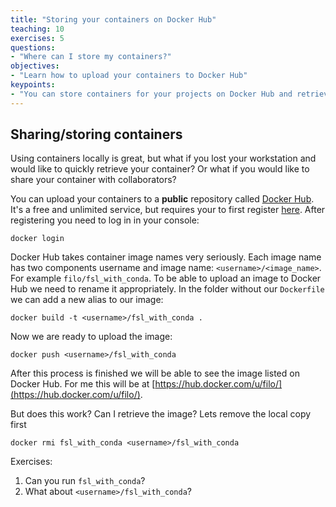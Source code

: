 ```yaml
---
title: "Storing your containers on Docker Hub"
teaching: 10
exercises: 5
questions:
- "Where can I store my containers?"
objectives:
- "Learn how to upload your containers to Docker Hub"
keypoints:
- "You can store containers for your projects on Docker Hub and retrieve them at any time."
---
```


## Sharing/storing containers

Using containers locally is great, but what if you lost your workstation and would like to
quickly retrieve your container? Or what if you would like to share your container with collaborators?

You can upload your containers to a **public** repository called [Docker Hub](https://hub.docker.com).
It's a free and unlimited service, but requires your to first register [here](https://hub.docker.com/).
After registering you need to log in in your console:

```
docker login
```

Docker Hub takes container image names very seriously. Each image name has two components
username and image name: `<username>/<image_name>`. For example `filo/fsl_with_conda`.
To be able to upload an image to Docker Hub we need to rename it appropriately. In the folder without
our `Dockerfile` we can add a new alias to our image:

```
docker build -t <username>/fsl_with_conda .
```

Now we are ready to upload the image:

```
docker push <username>/fsl_with_conda
```

After this process is finished we will be able to see the image listed on Docker Hub. For me
this will be at [https://hub.docker.com/u/filo/](https://hub.docker.com/u/filo/).

But does this work? Can I retrieve the image? Lets remove the local copy first

```
docker rmi fsl_with_conda <username>/fsl_with_conda
```

Exercises:
1. Can you run `fsl_with_conda`?
2. What about `<username>/fsl_with_conda`?
